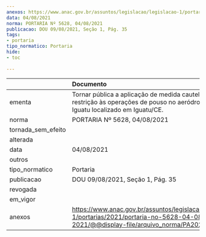 ```yaml
---
anexos: https://www.anac.gov.br/assuntos/legislacao/legislacao-1/portarias/2021/portaria-no-5628-04-08-2021/@@display-file/arquivo_norma/PA2021-5628.pdf
data: 04/08/2021
norma: PORTARIA Nº 5628, 04/08/2021
publicacao: DOU 09/08/2021, Seção 1, Pág. 35
tags:
- portaria
tipo_normatico: Portaria
hide: 
- toc 
 
---
```


|                    | Documento                                                                                                                                        |
|:-------------------|:-------------------------------------------------------------------------------------------------------------------------------------------------|
| ementa             | Tornar pública a aplicação de medida cautelar de restrição às operações de pouso no aeródromo público Iguatu localizado em Iguatu/CE.            |
| norma              | PORTARIA Nº 5628, 04/08/2021                                                                                                                     |
| tornada_sem_efeito |                                                                                                                                                  |
| alterada           |                                                                                                                                                  |
| data               | 04/08/2021                                                                                                                                       |
| outros             |                                                                                                                                                  |
| tipo_normatico     | Portaria                                                                                                                                         |
| publicacao         | DOU 09/08/2021, Seção 1, Pág. 35                                                                                                                 |
| revogada           |                                                                                                                                                  |
| em_vigor           |                                                                                                                                                  |
| anexos             | https://www.anac.gov.br/assuntos/legislacao/legislacao-1/portarias/2021/portaria-no-5628-04-08-2021/@@display-file/arquivo_norma/PA2021-5628.pdf |